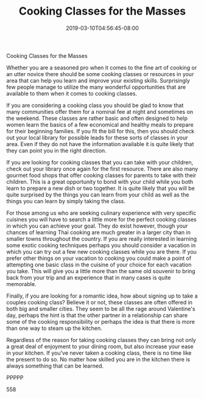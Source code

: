 ﻿---
title: "Cooking Classes for the Masses"
date: 2019-03-10T04:56:45-08:00
description: "TXT Tips for Web Success"
featured_image: "/images/TXT.jpg"
tags: ["TXT"]
---

Cooking Classes for the Masses

Whether you are a seasoned pro when it comes to the fine art of cooking or an utter novice there should be some cooking classes or resources in your area that can help you learn and improve your existing skills. Surprisingly few people manage to utilize the many wonderful opportunities that are available to them when it comes to cooking classes. 

If you are considering a cooking class you should be glad to know that many communities offer them for a nominal fee at night and sometimes on the weekend. These classes are rather basic and often designed to help women learn the basics of a few economical and healthy meals to prepare for their beginning families. If you fit the bill for this, then you should check out your local library for possible leads for these sorts of classes in your area. Even if they do not have the information available it is quite likely that they can point you in the right direction.

If you are looking for cooking classes that you can take with your children, check out your library once again for the first resource. There are also many gourmet food shops that offer cooking classes for parents to take with their children. This is a great opportunity to bond with your child while you both learn to prepare a new dish or two together. It is quite likely that you will be quite surprised by the things you can learn from your child as well as the things you can learn by simply taking the class. 

For those among us who are seeking culinary experience with very specific cuisines you will have to search a little more for the perfect cooking classes in which you can achieve your goal. They do exist however, though your chances of learning Thai cooking are much greater in a larger city than in smaller towns throughout the country. If you are really interested in learning some exotic cooking techniques perhaps you should consider a vacation in which you can try out a few new cooking classes while you are there. If you prefer other things on your vacation to cooking you could make a point of attempting one basic class in the cuisine of your choice for each vacation you take. This will give you a little more than the same old souvenir to bring back from your trip and an experience that in many cases is quite memorable.

Finally, if you are looking for a romantic idea, how about signing up to take a couples cooking class? Believe it or not, these classes are often offered in both big and smaller cities. They seem to be all the rage around Valentine's day, perhaps the hint is that the other partner in a relationship can share some of the cooking responsibility or perhaps the idea is that there is more than one way to steam up the kitchen.

Regardless of the reason for taking cooking classes they can bring not only a great deal of enjoyment to your dining room, but also increase your ease in your kitchen. If you've never taken a cooking class, there is no time like the present to do so. No matter how skilled you are in the kitchen there is always something that can be learned.

PPPPP

558

